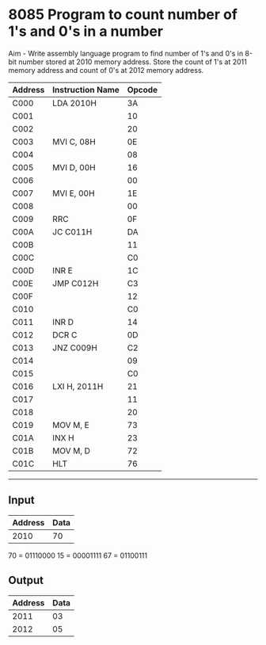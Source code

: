 # 8085 Program to count number of 1's and 0's in a number

Aim - Write assembly language program to find number of 1's and 0's in 8-bit number stored at 2010 memory address. Store the count of 1's at 2011 memory address and count of 0's at 2012 memory address.

| Address | Instruction Name | Opcode  |
| ------- | ---------------- | ------- |
| C000    | LDA 2010H        | 3A      |
| C001    |                  | 10      |
| C002    |                  | 20      |
| C003    | MVI C, 08H       | 0E      |
| C004    |                  | 08      |
| C005    | MVI D, 00H       | 16      |
| C006    |                  | 00      |
| C007    | MVI E, 00H       | 1E      |
| C008    |                  | 00      |
| C009    | RRC              | 0F      |
| C00A    | JC C011H         | DA      |
| C00B    |                  | 11      |
| C00C    |                  | C0      |
| C00D    | INR E            | 1C      |
| C00E    | JMP C012H        | C3      |
| C00F    |                  | 12      |
| C010    |                  | C0      |
| C011    | INR D            | 14      |
| C012    | DCR C            | 0D      |
| C013    | JNZ C009H        | C2      |
| C014    |                  | 09      |
| C015    |                  | C0      |
| C016    | LXI H, 2011H     | 21      |
| C017    |                  | 11      |
| C018    |                  | 20      |
| C019    | MOV M, E         | 73      |
| C01A    | INX H            | 23      |
| C01B    | MOV M, D         | 72      |
| C01C    | HLT              | 76      | 

---

## Input
| Address | Data |
| ------- | -----|
| 2010    | 70   |

70 = 01110000
15 = 00001111
67 = 01100111

## Output

| Address | Data |
| ------- | -----|
| 2011    | 03   |
| 2012    | 05   |
